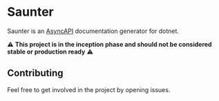# Saunter

Saunter is an [AsyncAPI](https://github.com/asyncapi/asyncapi) documentation generator for dotnet.


⚠ **This project is in the inception phase and should not be considered stable or production ready** ⚠


## Contributing

Feel free to get involved in the project by opening issues.
